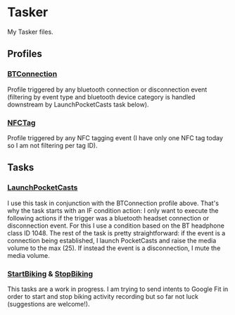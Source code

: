 # Tasker

My Tasker files.

## Profiles

### [BTConnection](BTConnection.prf.xml)

Profile triggered by any bluetooth connection or disconnection event (filtering by event type and bluetooth device category is handled downstream by LaunchPocketCasts task below).

### [NFCTag](NFCTag.prf.xml)

Profile triggered by any NFC tagging event (I have only one NFC tag today so I am not filtering per tag ID).

## Tasks

### [LaunchPocketCasts](LaunchPocketCasts.tsk.xml)

I use this task in conjunction with the BTConnection profile above.
That's why the task starts with an IF condition action:
I only want to execute the following actions if the trigger was a bluetooth headset connection or disconnection event.
For this I use a condition based on the BT headphone class ID 1048.
The rest of the task is pretty straightforward:
if the event is a connection being established, I launch PocketCasts and raise the media volume to the max (25).
If instead the event is a disconnection, I mute the media volume.

### [StartBiking](StartBiking.tsk.xml) & [StopBiking](StopBiking.tsk.xml)

This tasks are a work in progress. I am trying to send intents to Google Fit in order to start and stop biking activity recording but so far not luck (suggestions are welcome!).
